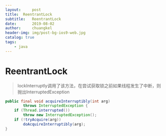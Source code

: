 ```yaml
---
layout:     post
title:	ReentrantLock
subtitle: 	ReentrantLock
date:       2019-08-02
author:     chuangkel
header-img: img/post-bg-ios9-web.jpg
catalog: true
tags:
    - java
---
```


# ReentrantLock

> lockInterruptly调用了该方法，在尝试获取锁之前如果线程发生了中断，则抛出InterruptedException

```java
public final void acquireInterruptibly(int arg)
        throws InterruptedException {
    if (Thread.interrupted())
        throw new InterruptedException();
    if (!tryAcquire(arg))
        doAcquireInterruptibly(arg);
}
```